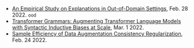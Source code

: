 
- [An Empirical Study on Explanations in Out-of-Domain Settings](https://arxiv.org/pdf/2203.00056.pdf), Feb. 28 2022. `ood`
- [Transformer Grammars: Augmenting Transformer Language Models with Syntactic Inductive Biases at Scale](https://arxiv.org/pdf/2203.00633.pdf), Mar. 1 2022.
- [Sample Efficiency of Data Augmentation Consistency Regularization](https://arxiv.org/pdf/2202.12230.pdf), Feb. 24 2022.

